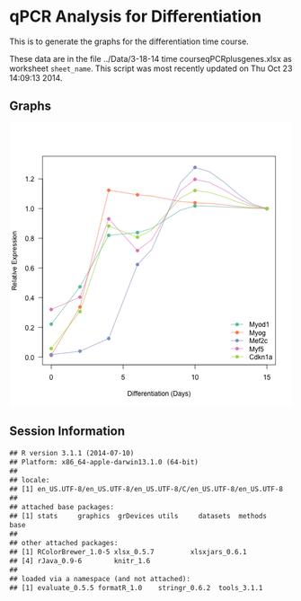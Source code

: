 qPCR Analysis for Differentiation
========================================================

This is to  generate the graphs for the differentiation time course.



These data are in the file ../Data/3-18-14 time courseqPCRplusgenes.xlsx as worksheet `sheet_name`.  This script was most recently updated on Thu Oct 23 14:09:13 2014.

Graphs
-------

![plot of chunk time-plot](figure/time-plot.png) 

Session Information
-------------------


```
## R version 3.1.1 (2014-07-10)
## Platform: x86_64-apple-darwin13.1.0 (64-bit)
## 
## locale:
## [1] en_US.UTF-8/en_US.UTF-8/en_US.UTF-8/C/en_US.UTF-8/en_US.UTF-8
## 
## attached base packages:
## [1] stats     graphics  grDevices utils     datasets  methods   base     
## 
## other attached packages:
## [1] RColorBrewer_1.0-5 xlsx_0.5.7         xlsxjars_0.6.1    
## [4] rJava_0.9-6        knitr_1.6         
## 
## loaded via a namespace (and not attached):
## [1] evaluate_0.5.5 formatR_1.0    stringr_0.6.2  tools_3.1.1
```


